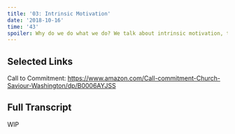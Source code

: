 ```yaml
---
title: '03: Intrinsic Motivation'
date: '2018-10-16'
time: '43'
spoiler: Why do we do what we do? We talk about intrinsic motivation, the role it plays in creative work with uncertain outcomes, motivating new contributors, and sustaining motivation over time.
---
```


## Selected Links

Call to Commitment: https://www.amazon.com/Call-commitment-Church-Saviour-Washington/dp/B0006AYJSS

## Full Transcript

WIP
